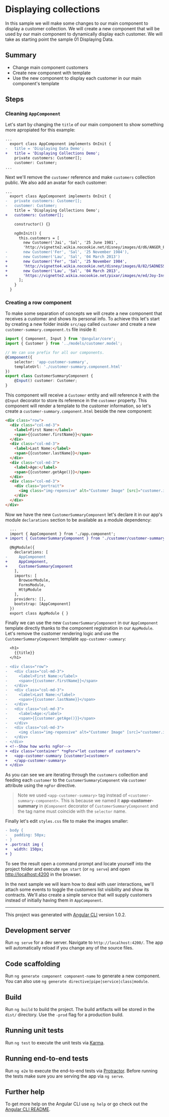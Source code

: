 # Displaying collections

In this sample we will make some changes to our main component to display a customer collection. We will create a new component that will be used by our main component to dynamically display each customer.
We will take as starting point the sample 01 Displaying Data.

## Summary
- Change main component customers
- Create new component with template
- Use the new component to display each customer in our main component's template

## Steps

### Cleaning `AppComponent`

Let's start by changing the `title` of our main component to show something more apropiated for this example:

```diff
...
  export class AppComponent implements OnInit {
-   title = 'Displaying Data Demo';
+   title = 'Displaying Collections Demo';
    private customers: Customer[];
    customer: Customer;
...
```

Next we'll remove the `customer` reference and make `customers` collection public. We also add an avatar for each customer:

```diff
...
  export class AppComponent implements OnInit {
-   private customers: Customer[];
-   customer: Customer;
    title = 'Displaying Collections Demo';
+   customers: Customer[];

    constructor() {}

    ngOnInit() {
      this.customers = [
        new Customer('Jai', 'Sal', '25 June 1981',
        'http://vignette2.wikia.nocookie.net/disney/images/d/d6/ANGER_Fullbody_Render.png/revision/latest?cb=20150615084744'),
-       new Customer('Fer', 'Sal', '25 November 1984'),
-       new Customer('Lau', 'Sal', '04 March 2013')
+       new Customer('Fer', 'Sal', '25 November 1984',
+       'http://vignette4.wikia.nocookie.net/disney/images/8/82/SADNESS_Fullbody_Render.png/revision/latest?cb=20150615091236'),
+       new Customer('Lau', 'Sal', '04 March 2013',
+       'https://vignette2.wikia.nocookie.net/pixar/images/e/ed/Joy-Inside-Out-borders.jpg/revision/latest?cb=20150718214419')
      ];
    }
  }
```

### Creating a row component

To make some separation of concepts we will create a new component that receives a customer and shows its personal info. To achieve this let's start by creating a new folder inside `src/app` called `customer` and create a new `customer-summary.component.ts` file inside it:

```ts
import { Component, Input } from '@angular/core';
import { Customer } from '../models/customer.model';

// We can use prefix for all our components.
@Component({
    selector: 'app-customer-summary',
    templateUrl: './customer-summary.component.html'
})
export class CustomerSummaryComponent {
    @Input() customer: Customer;
}
```

This component will receive a `Customer` entity and will reference it with the `@Input` decorator to store its reference in the `customer` property. This component will render a template to the customer information, so let's create a `customer-summary.component.html` beside the new component:

```html
<div class="row">
  <div class="col-md-3">
    <label>First Name:</label>
    <span>{{customer.firstName}}</span>
  </div>
  <div class="col-md-3">
    <label>Last Name:</label>
    <span>{{customer.lastName}}</span>
  </div>
  <div class="col-md-3">
    <label>Age:</label>
    <span>{{customer.getAge()}}</span>
  </div>
  <div class="col-md-3">
    <div class="portrait">
      <img class="img-reponsive" alt="Customer Image" [src]="customer.imageUrl"/>
    </div>
  </div>
</div>
```

Now we have the new `CustomerSummaryComponent` let's declare it in our app's module `declarations` section to be available as a module dependency:

```diff
  ...
  import { AppComponent } from './app.component';
+ import { CustomerSummaryComponent } from './customer/customer-summary.component';

  @NgModule({
    declarations: [
-     AppComponent
+     AppComponent,
+     CustomerSummaryComponent
    ],
    imports: [
      BrowserModule,
      FormsModule,
      HttpModule
    ],
    providers: [],
    bootstrap: [AppComponent]
  })
  export class AppModule { }
```

Finally we can use the new `CustomerSummaryComponent` in our `AppComponent` template directly thanks to the component registration in our `AppModule`. Let's remove the customer rendering logic and use the `CustomerSummaryComponent` template `app-customer-summary`:

```diff
  <h1>
    {{title}}
  </h1>

- <div class="row">
-   <div class="col-md-3">
-     <label>First Name:</label>
-     <span>{{customer.firstName}}</span>
-   </div>
-   <div class="col-md-3">
-     <label>Last Name:</label>
-     <span>{{customer.lastName}}</span>
-   </div>
-   <div class="col-md-3">
-     <label>Age:</label>
-     <span>{{customer.getAge()}}</span>
-   </div>
-   <div class="col-md-3">
-     <img class="img-reponsive" alt="Customer Image" [src]="customer.imageUrl"/>
-   </div>
- </div>
+ <!--Show how works ngFor-->
+ <div class="container" *ngFor="let customer of customers">
+   <app-customer-summary [customer]=customer>
+   </app-customer-summary>
+ </div>
```

As you can see we are iterating through the `customers` collection and feeding each `customer` to the `CustomerSummaryComponent` via `customer` attribute using the `ngFor` directive.

> Note we used `<app-customer-summary>` tag instead of `<customer-summary-component>`. This is because we named it **app-customer-summary** in `@Component` decorator of `CustomerSummaryComponent` and the tag name must coincide with the `selector` name.

Finally let's edit `styles.css` file to make the images smaller:

```diff
- body {
-   padding: 50px;
- }
+ .portrait img {
+   width: 150px;
+ }
```

To see the result open a command prompt and locate yourself into the project folder and execute `npm start` (or `ng serve`) and open [http://localhost:4200](http://localhost:4200) in the browser.

In the next sample we will learn how to deal with user interactions, we'll attach some events to toggle the customers list visibility and show its contracts. We'll also create a simple service that will supply customers instead of initially having them in `AppComponent`.

---

This project was generated with [Angular CLI](https://github.com/angular/angular-cli) version 1.0.2.

## Development server

Run `ng serve` for a dev server. Navigate to `http://localhost:4200/`. The app will automatically reload if you change any of the source files.

## Code scaffolding

Run `ng generate component component-name` to generate a new component. You can also use `ng generate directive|pipe|service|class|module`.

## Build

Run `ng build` to build the project. The build artifacts will be stored in the `dist/` directory. Use the `-prod` flag for a production build.

## Running unit tests

Run `ng test` to execute the unit tests via [Karma](https://karma-runner.github.io).

## Running end-to-end tests

Run `ng e2e` to execute the end-to-end tests via [Protractor](http://www.protractortest.org/).
Before running the tests make sure you are serving the app via `ng serve`.

## Further help

To get more help on the Angular CLI use `ng help` or go check out the [Angular CLI README](https://github.com/angular/angular-cli/blob/master/README.md).
